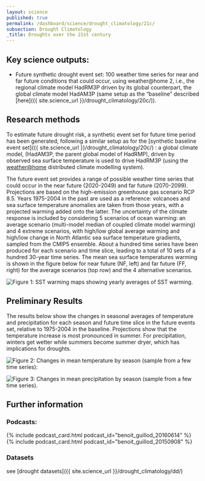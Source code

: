 ```yaml
---
layout: science
published: true
permalink: /dashboard/science/drought_climatology/21c/
subsection: Drought Climatology
_title: Droughts over the 21st century
---
```


## Key science outputs:
- Future synthetic drought event set: 100 weather time series for near and far future conditions that could occur, using weather@home 2, i.e., the regional climate model HadRM3P driven by its global counterpart, the global climate model HadAM3P (same setup as the “baseline” described [here]({{ site.science_url }}/drought_climatology/20c/)).

## Research methods

To estimate future drought risk, a synthetic event set for future time period has been generated, following a similar setup as for the [synthetic baseline event set]({{ site.science_url }}/drought_climatology/20c/) : a global climate model, (HadAM3P, the parent global model of HadRMP), driven by observed sea surface temperature is used to drive HadRM3P (using the [weather@home](http://www.climateprediction.net/weatherathome/) distributed climate modelling system).

The future event set provides a range of possible weather time series that could occur in the near future (2020-2049) and far future (2070-2099). Projections are based on the high-emission greenhouse gas scenario RCP 8.5. Years 1975-2004 in the past are used as a reference: volcanoes and sea surface temperature anomalies are taken from those years, with a projected warming added onto the latter. The uncertainty of the climate response is included by considering 5 scenarios of ocean warming: an average scenario (multi-model median of coupled climate model warming) and 4 extreme scenarios, with high/low global average warming and high/low change in North Atlantic sea surface temperature gradients, sampled from the CMIP5 ensemble. About a hundred time series have been produced for each scenario and time slice, leading to a total of 10 sets of a hundred 30-year time series. The mean sea surface temperatures warming is shown in the figure below for near future (NF, left) and far future (FF, right) for the average scenarios (top row) and the 4 alternative scenarios.

![Figure 1: SST warming maps showing yearly averages of SST warming.]({{site.images_url}}/Benoit1a.jpg)

## Preliminary Results

The results below show the changes in seasonal averages of temperature and precipitation for each season and future time slice in the future events set, relative to 1975-2004 in the baseline. Projections show that the temperature increase is most pronounced in summer. For precipitation, winters get wetter while summers become summer dryer, which has implications for droughts.

![Figure 2: Changes in mean temperature by season (sample from a few time series):]({{site.images_url}}/Benoit2a.jpg)

![Figure 3: Changes in mean precipitation by season (sample from a few time series).]({{site.images_url}}/Benoit3a.jpg)


## Further information

### Podcasts:
{% include podcast_card.html podcast_id="benoit_guillod_20160614" %}
{% include podcast_card.html podcast_id="benoit_guillod_20150908" %}

### Datasets
see [drought datasets]({{ site.science_url }}/drought_climatology/dd/)
